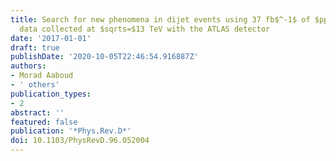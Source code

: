 ```yaml
---
title: Search for new phenomena in dijet events using 37 fb$^-1$ of $pp$ collision
  data collected at $sqrts=$13 TeV with the ATLAS detector
date: '2017-01-01'
draft: true
publishDate: '2020-10-05T22:46:54.916887Z'
authors:
- Morad Aaboud
- ' others'
publication_types:
- 2
abstract: ''
featured: false
publication: '*Phys.Rev.D*'
doi: 10.1103/PhysRevD.96.052004
---
```


